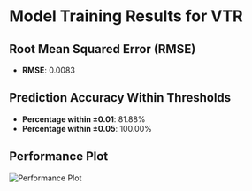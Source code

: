 # Model Training Results for VTR

## Root Mean Squared Error (RMSE)
- **RMSE**: 0.0083

## Prediction Accuracy Within Thresholds
- **Percentage within ±0.01**: 81.88%
- **Percentage within ±0.05**: 100.00%

## Performance Plot
![Performance Plot](../imgs/VTR.png)
